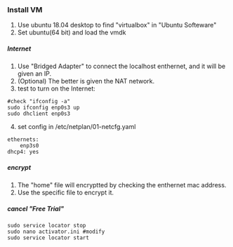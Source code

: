 ### Install VM
1. Use ubuntu 18.04 desktop to find "virtualbox" in "Ubuntu Softeware"  
2. Set ubuntu(64 bit) and load the vmdk  
  
##### Internet
1. Use "Bridged Adapter" to connect the localhost enthernet, and it will be given an IP.  
2. (Optional) The better is given the NAT network.  
3. test to turn on the Internet:
```
#check "ifconfig -a"
sudo ifconfig enp0s3 up
sudo dhclient enp0s3
```
4. set config in  /etc/netplan/01-netcfg.yaml
```
ethernets:
    enp3s0
dhcp4: yes
```
  
##### encrypt  
1. The "home" file will encryptted by checking the enthernet mac address.
2. Use the specific file to encrypt it.  
  
##### cancel "Free Trial"  
```
sudo service locator stop
sudo nano activator.ini #modify
sudo service locator start
```
